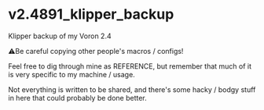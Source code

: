 # v2.4891_klipper_backup
Klipper backup of my Voron 2.4


⚠️Be careful copying other people's macros / configs!

Feel free to dig through mine as REFERENCE, but remember that much of it is very specific to my machine / usage.

Not everything is written to be shared, and there's some hacky / bodgy stuff in here that could probably be done better.

